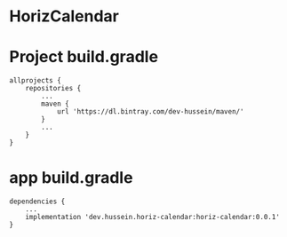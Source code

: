 # HorizCalendar



# Project build.gradle 
```
allprojects {
    repositories {
        ...
        maven {
            url 'https://dl.bintray.com/dev-hussein/maven/'
        }
        ...
    }
}
```

# app build.gradle 
```
dependencies {
    ...
    implementation 'dev.hussein.horiz-calendar:horiz-calendar:0.0.1'
}
```
